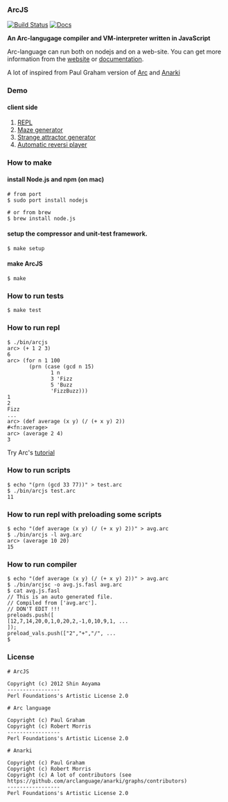### ArcJS

[![Build Status](https://travis-ci.org/smihica/arc-js.svg?branch=master)](https://travis-ci.org/smihica/arc-js)
[![Docs](https://readthedocs.org/projects/arcjs/badge/?version=latest)](http://arcjs.readthedocs.org/en/latest/)

__An Arc-langugage compiler and VM-interpreter written in JavaScript__

Arc-language can run both on nodejs and on a web-site.
You can get more information from the [website](http://smihica.github.io/arc-js/)
or [documentation](http://arcjs.readthedocs.org/en/latest/).

A lot of inspired from Paul Graham version of [Arc](http://arclanguage.org/) and [Anarki](https://github.com/arclanguage/anarki)

### Demo

#### client side

1. [REPL](http://smihica.github.io/arc-js/demo_repl.html)
2. [Maze generator](http://smihica.github.io/arc-js/demo_mg.html)
3. [Strange attractor generator](http://smihica.github.io/arc-js/demo_at.html)
4. [Automatic reversi player](http://smihica.github.io/arc-js/reversi.html)

### How to make

#### install Node.js and npm (on mac)

    # from port
    $ sudo port install nodejs

    # or from brew
    $ brew install node.js

#### setup the compressor and unit-test framework.

    $ make setup

#### make ArcJS

    $ make

### How to run tests

    $ make test

### How to run repl

    $ ./bin/arcjs
    arc> (+ 1 2 3)
    6
    arc> (for n 1 100
           (prn (case (gcd n 15)
                  1 n
                  3 'Fizz
                  5 'Buzz
                  'FizzBuzz)))
    1
    2
    Fizz
    ...
    arc> (def average (x y) (/ (+ x y) 2))
    #<fn:average>
    arc> (average 2 4)
    3

Try Arc's [tutorial](http://ycombinator.com/arc/tut.txt)

### How to run scripts

    $ echo "(prn (gcd 33 77))" > test.arc
    $ ./bin/arcjs test.arc
    11

### How to run repl with preloading some scripts

    $ echo "(def average (x y) (/ (+ x y) 2))" > avg.arc
    $ ./bin/arcjs -l avg.arc
    arc> (average 10 20)
    15

### How to run compiler

    $ echo "(def average (x y) (/ (+ x y) 2))" > avg.arc
    $ ./bin/arcjsc -o avg.js.fasl avg.arc
    $ cat avg.js.fasl
    // This is an auto generated file.
    // Compiled from ['avg.arc'].
    // DON'T EDIT !!!
    preloads.push([
    [12,7,14,20,0,1,0,20,2,-1,0,10,9,1, ...
    ]);
    preload_vals.push(["2","+","/", ...
    $

### License

    # ArcJS

    Copyright (c) 2012 Shin Aoyama
    -----------------
    Perl Foundations's Artistic License 2.0

    # Arc language

    Copyright (c) Paul Graham
    Copyright (c) Robert Morris
    -----------------
    Perl Foundations's Artistic License 2.0

    # Anarki

    Copyright (c) Paul Graham
    Copyright (c) Robert Morris
    Copyright (c) A lot of contributors (see https://github.com/arclanguage/anarki/graphs/contributors)
    -----------------
    Perl Foundations's Artistic License 2.0
